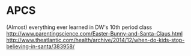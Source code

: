 APCS
====

(Almost) everything ever learned in DW's 10th period class
http://www.parentingscience.com/Easter-Bunny-and-Santa-Claus.html
http://www.theatlantic.com/health/archive/2014/12/when-do-kids-stop-believing-in-santa/383958/
